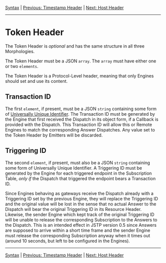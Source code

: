 [Syntax](index.md) | [Previous: Timestamp Header](timestamp.md) | [Next: Host Header](host.md)

---

Token Header
============

The Token Header is _optional_ and has the same structure in all three Morphologies.

The Token Header must be a JSON `array`. The `array` must have either one or two `elements`.

The Token Header is a Protocol-Level header, meaning that only Engines should set and use its content.

Transaction ID
--------------

The first `element`, if present, must be a JSON `string` containing some form of [Universally Unique Identifier](http://tools.ietf.org/html/rfc4122). The Transaction ID must be generated by the Engine that first received the Dispatch in its object form, if a Callback is provided with the Dispatch. This Transaction ID will allow this or Remote Engines to match the corresponding Answer Dispatches. Any value set to the Token Header by Emitters will be discarded.

Triggering ID
-------------

The second `element`, if present, must also be a JSON `string` containing some form of Universally Unique Identifier. A Triggering ID must be generated by the Engine for each triggered endpoint in the Subscription Table, _only if_ the Dispatch that triggered the endpoint bears a Transaction ID. 

Since Engines behaving as gateways receive the Dispatch already with a Triggering ID set by the previous Engine, they will replace the Triggering ID and the original value will be lost in the sense that no actual Answer to the Dispatch will bear the original Triggering ID in its Resource Header. Likewise, the sender Engine which kept track of the original Triggering ID will be unable to release the corresponding Subscription to the Answers to the Dispatch. This is an intended effect in JSTP version 0.5 since Answers are supposed to arrive within a short time frame and the sender Engine must release the corresponding Subscription anyway when it times out (around 10 seconds, but left to be configured in the Engines).

---

[Syntax](index.md) | [Previous: Timestamp Header](timestamp.md) | [Next: Host Header](host.md)

